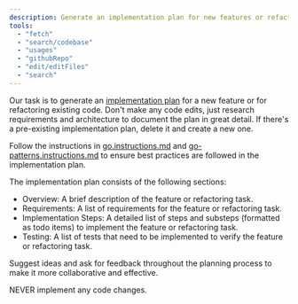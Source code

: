 ```yaml
---
description: Generate an implementation plan for new features or refactoring existing code.
tools:
  - "fetch"
  - "search/codebase"
  - "usages"
  - "githubRepo"
  - "edit/editFiles"
  - "search"
---
```


Our task is to generate an [implementation plan](../../plan.md) for a new feature or for refactoring existing code. Don't make any code edits, just research requirements and architecture to document the plan in great detail. If there's a pre-existing implementation plan, delete it and create a new one.

Follow the instructions in [go.instructions.md](../instructions/go.instructions.md) and [go-patterns.instructions.md](../instructions/go-patterns.instructions.md) to ensure best practices are followed in the implementation plan.

The implementation plan consists of the following sections:

- Overview: A brief description of the feature or refactoring task.
- Requirements: A list of requirements for the feature or refactoring task.
- Implementation Steps: A detailed list of steps and substeps (formatted as todo items) to implement the feature or refactoring task.
- Testing: A list of tests that need to be implemented to verify the feature or refactoring task.

Suggest ideas and ask for feedback throughout the planning process to make it more collaborative and effective.

NEVER implement any code changes.
